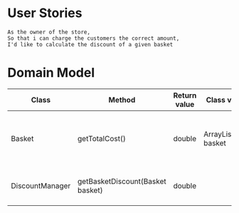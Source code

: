 # User Stories

```
As the owner of the store,
So that i can charge the customers the correct amount,
I'd like to calculate the discount of a given basket
```

# Domain Model

| Class           | Method                           | Return value | Class variable          | Description                                                 |
|-----------------|----------------------------------|--------------|-------------------------|-------------------------------------------------------------|
| Basket          | getTotalCost()                   | double       | ArrayList\<Item> basket | Gets the correct total of the basket with discounts applied |
| DiscountManager | getBasketDiscount(Basket basket) | double       |                         | Calculates the discount of the basket                       |
